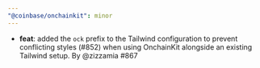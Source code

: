 ```yaml
---
"@coinbase/onchainkit": minor
---
```


- **feat**: added the `ock` prefix to the Tailwind configuration to prevent conflicting styles (#852) when using OnchainKit alongside an existing Tailwind setup. By @zizzamia #867
